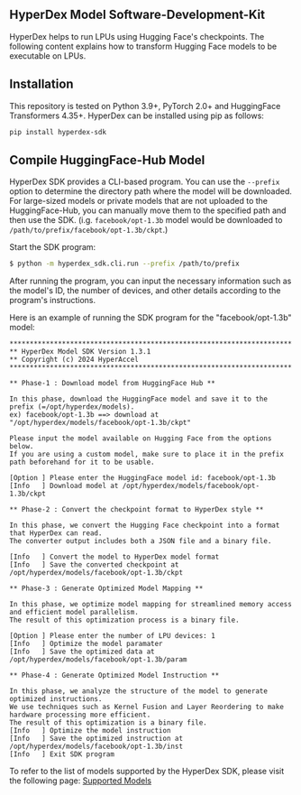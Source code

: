 ## HyperDex Model Software-Development-Kit

HyperDex helps to run LPUs using Hugging Face's checkpoints. The following content explains how to transform Hugging Face models to be executable on LPUs.

## Installation

This repository is tested on Python 3.9+, PyTorch 2.0+ and HuggingFace Transformers 4.35+. HyperDex can be installed using pip as follows:

```bash
pip install hyperdex-sdk
```

## Compile HuggingFace-Hub Model

HyperDex SDK provides a CLI-based program. You can use the `--prefix` option to determine the directory path where the model will be downloaded. For large-sized models or private models that are not uploaded to the HuggingFace-Hub, you can manually move them to the specified path and then use the SDK. (i.g. `facebook/opt-1.3b` model would be downloaded to `/path/to/prefix/facebook/opt-1.3b/ckpt`.)

Start the SDK program:
```bash
$ python -m hyperdex_sdk.cli.run --prefix /path/to/prefix
```
After running the program, you can input the necessary information such as the model's ID, the number of devices, and other details according to the program's instructions.

Here is an example of running the SDK program for the "facebook/opt-1.3b" model:
```shell
**********************************************************************
** HyperDex Model SDK Version 1.3.1
** Copyright (c) 2024 HyperAccel
**********************************************************************

** Phase-1 : Download model from HuggingFace Hub **

In this phase, download the HuggingFace model and save it to the prefix (=/opt/hyperdex/models).
ex) facebook/opt-1.3b ==> download at "/opt/hyperdex/models/facebook/opt-1.3b/ckpt"

Please input the model available on Hugging Face from the options below.
If you are using a custom model, make sure to place it in the prefix path beforehand for it to be usable.

[Option	] Please enter the HuggingFace model id: facebook/opt-1.3b
[Info	] Download model at /opt/hyperdex/models/facebook/opt-1.3b/ckpt

** Phase-2 : Convert the checkpoint format to HyperDex style **

In this phase, we convert the Hugging Face checkpoint into a format that HyperDex can read.
The converter output includes both a JSON file and a binary file.

[Info	] Convert the model to HyperDex model format
[Info	] Save the converted checkpoint at /opt/hyperdex/models/facebook/opt-1.3b/ckpt

** Phase-3 : Generate Optimized Model Mapping **

In this phase, we optimize model mapping for streamlined memory access and efficient model parallelism.
The result of this optimization process is a binary file.

[Option	] Please enter the number of LPU devices: 1
[Info	] Optimize the model paramater
[Info	] Save the optimized data at /opt/hyperdex/models/facebook/opt-1.3b/param

** Phase-4 : Generate Optimized Model Instruction **

In this phase, we analyze the structure of the model to generate optimized instructions.
We use techniques such as Kernel Fusion and Layer Reordering to make hardware processing more efficient.
The result of this optimization is a binary file.
[Info	] Optimize the model instruction
[Info	] Save the optimized instruction at /opt/hyperdex/models/facebook/opt-1.3b/inst
[Info	] Exit SDK program
```

To refer to the list of models supported by the HyperDex SDK, please visit the following page: [Supported Models](./models.md)
